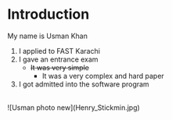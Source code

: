 # Introduction
My name is Usman Khan

1. I applied to FAST Karachi
2. I gave an entrance exam
     + ~~It was very simple~~
       - It was a very complex and hard paper 
3. I got admitted into the software program
<br>
![Usman photo new](Henry_Stickmin.jpg)
